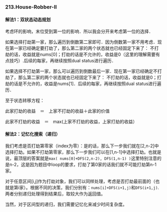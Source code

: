 ### 213.House-Robber-II

#### 解法1：双状态动态规划
考虑环的影响，末位受到第一位的影响．所以我会分开来考虑第一位的选择．

如果选择打劫第一家，那么遍历到倒数第二家即可．因为倒数第一家不用考虑．现在第一家已经确定要打劫了，那么第二家的两个状态就也已经固定下来了： 不打劫的话，收益就是nums[0]；打劫的话是不允许的，收益是0（这里的理解需要有点技巧）.后续的每家，再继续按照dual status进行遍历．

如果选择不打劫第一家，那么可以遍历到倒数最后一家．现在第一家已经确定不打劫了，那么第二家的两个状态就也已经固定下来了： 不打劫的话，收益就是0；打劫的话是不允许的，收益是nums[1]．后续的每家，再继续按照dual status进行遍历．

至于状态转移方程：

此家打劫的收益　＝　上家不打劫的收益＋此家的价值

此家不打劫的收益　＝　max(上家不打劫的收益，上家打劫的收益）

#### 解法2：记忆化搜索（递归）
我们考虑是否打劫第零家（index为零）：是的话，那么下一步我们就在[2,n-2]中选择打劫。如果不打劫第零家，那么下一步我们可以在[1,n-1]中选择打劫。也就是说，最顶层的答案就是```max( nums[0]+DFS(2,n-2), DFS(1,n-1) )```这里特别注意的是n-2，这是因为题目中loop的要求，打劫了第0家的话我们就不可能打劫第n-1家。

对于任意区间[i,j]作为打劫对象，我们可以同样处理，考虑是否打劫最前面的（也就是第i家）。根据不同的决策，我们分别有：```nums[i]+DFS(i+1,j)```和```DFS(i+1,j)```.两者分别递归处理得到结果后，取较大作为返回值。

当然，对于区间型的递归，我们需要记忆化来减少时间复杂度。
